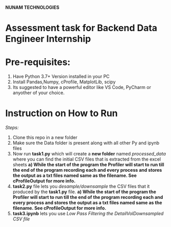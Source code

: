 **NUNAM TECHNOLOGIES**

# Assessment task for Backend Data Engineer Internship

# Pre-requisites:

1. Have Python 3.7+ Version installed in your PC
2. Install Pandas,Numpy, cProfile, MatplotLib, scipy
3. Its suggested to have a powerful editor like VS Code, PyCharm or anyother of your choice.

# Instruction on How to Run
*Steps:*

1. Clone this repo in a new folder
2. Make sure the Data folder is present along with all other Py and ipynb files
3. Now run **task1.py** which will create a **new folder** named *processed_data* where you can find the initial CSV files that is extracted from the excel sheets
    **a) While the start of the program the Profiler will start to run till the end of the program recording each and every process and stores the output as a txt files named same as the filename. See **cProfileOutput** for more info.**
4. **task2.py** file lets you *desample/downsample* the CSV files that it produced by the **task1.py** file.
    **a) While the start of the program the Profiler will start to run till the end of the program recording each and every process and stores the output as a txt files named same as the filename. See **cProfileOutput** for more info.**
5. **task3.ipynb** lets you use *Low Pass Filtering the DetailVolDownsampled CSV file*